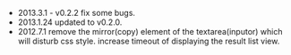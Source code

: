 * 2013.3.1 - v0.2.2 fix some bugs.
* 2013.1.24 updated to v0.2.0.
* 2012.7.1 remove the mirror(copy) element of the textarea(inputor) which will disturb css style. increase timeout of displaying the result list view.
